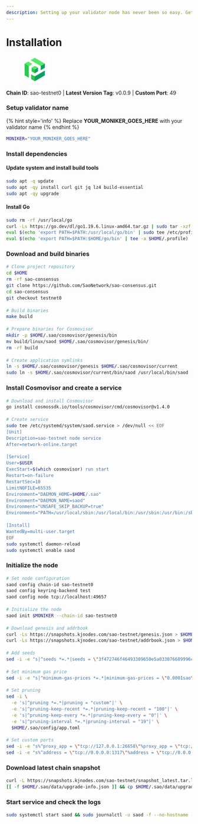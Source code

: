 ```yaml
---
description: Setting up your validator node has never been so easy. Get your validator running in minutes by following step by step instructions.
---
```


# Installation

<figure><img src="https://raw.githubusercontent.com/kj89/cosmos-images/main/logos/sao.png" alt=""><figcaption></figcaption></figure>

**Chain ID**: sao-testnet0 | **Latest Version Tag**: v0.0.9 | **Custom Port**: 49

### Setup validator name

{% hint style='info' %}
Replace **YOUR_MONIKER_GOES_HERE** with your validator name
{% endhint %}

```bash
MONIKER="YOUR_MONIKER_GOES_HERE"
```

### Install dependencies

#### Update system and install build tools

```bash
sudo apt -q update
sudo apt -qy install curl git jq lz4 build-essential
sudo apt -qy upgrade
```

#### Install Go

```bash
sudo rm -rf /usr/local/go
curl -Ls https://go.dev/dl/go1.19.6.linux-amd64.tar.gz | sudo tar -xzf - -C /usr/local
eval $(echo 'export PATH=$PATH:/usr/local/go/bin' | sudo tee /etc/profile.d/golang.sh)
eval $(echo 'export PATH=$PATH:$HOME/go/bin' | tee -a $HOME/.profile)
```

### Download and build binaries

```bash
# Clone project repository
cd $HOME
rm -rf sao-consensus
git clone https://github.com/SaoNetwork/sao-consensus.git
cd sao-consensus
git checkout testnet0

# Build binaries
make build

# Prepare binaries for Cosmovisor
mkdir -p $HOME/.sao/cosmovisor/genesis/bin
mv build/linux/saod $HOME/.sao/cosmovisor/genesis/bin/
rm -rf build

# Create application symlinks
ln -s $HOME/.sao/cosmovisor/genesis $HOME/.sao/cosmovisor/current
sudo ln -s $HOME/.sao/cosmovisor/current/bin/saod /usr/local/bin/saod
```

### Install Cosmovisor and create a service

```bash
# Download and install Cosmovisor
go install cosmossdk.io/tools/cosmovisor/cmd/cosmovisor@v1.4.0

# Create service
sudo tee /etc/systemd/system/saod.service > /dev/null << EOF
[Unit]
Description=sao-testnet node service
After=network-online.target

[Service]
User=$USER
ExecStart=$(which cosmovisor) run start
Restart=on-failure
RestartSec=10
LimitNOFILE=65535
Environment="DAEMON_HOME=$HOME/.sao"
Environment="DAEMON_NAME=saod"
Environment="UNSAFE_SKIP_BACKUP=true"
Environment="PATH=/usr/local/sbin:/usr/local/bin:/usr/sbin:/usr/bin:/sbin:/bin:/usr/games:/usr/local/games:/snap/bin:$HOME/.sao/cosmovisor/current/bin"

[Install]
WantedBy=multi-user.target
EOF
sudo systemctl daemon-reload
sudo systemctl enable saod
```

### Initialize the node

```bash
# Set node configuration
saod config chain-id sao-testnet0
saod config keyring-backend test
saod config node tcp://localhost:49657

# Initialize the node
saod init $MONIKER --chain-id sao-testnet0

# Download genesis and addrbook
curl -Ls https://snapshots.kjnodes.com/sao-testnet/genesis.json > $HOME/.sao/config/genesis.json
curl -Ls https://snapshots.kjnodes.com/sao-testnet/addrbook.json > $HOME/.sao/config/addrbook.json

# Add seeds
sed -i -e "s|^seeds *=.*|seeds = \"3f472746f46493309650e5a033076689996c8881@sao-testnet.rpc.kjnodes.com:49659\"|" $HOME/.sao/config/config.toml

# Set minimum gas price
sed -i -e "s|^minimum-gas-prices *=.*|minimum-gas-prices = \"0.0001sao\"|" $HOME/.sao/config/app.toml

# Set pruning
sed -i \
  -e 's|^pruning *=.*|pruning = "custom"|' \
  -e 's|^pruning-keep-recent *=.*|pruning-keep-recent = "100"|' \
  -e 's|^pruning-keep-every *=.*|pruning-keep-every = "0"|' \
  -e 's|^pruning-interval *=.*|pruning-interval = "19"|' \
  $HOME/.sao/config/app.toml

# Set custom ports
sed -i -e "s%^proxy_app = \"tcp://127.0.0.1:26658\"%proxy_app = \"tcp://127.0.0.1:49658\"%; s%^laddr = \"tcp://127.0.0.1:26657\"%laddr = \"tcp://127.0.0.1:49657\"%; s%^pprof_laddr = \"localhost:6060\"%pprof_laddr = \"localhost:49060\"%; s%^laddr = \"tcp://0.0.0.0:26656\"%laddr = \"tcp://0.0.0.0:49656\"%; s%^prometheus_listen_addr = \":26660\"%prometheus_listen_addr = \":49666\"%" $HOME/.sao/config/config.toml
sed -i -e "s%^address = \"tcp://0.0.0.0:1317\"%address = \"tcp://0.0.0.0:49317\"%; s%^address = \":8080\"%address = \":49080\"%; s%^address = \"0.0.0.0:9090\"%address = \"0.0.0.0:49090\"%; s%^address = \"0.0.0.0:9091\"%address = \"0.0.0.0:49091\"%; s%^address = \"0.0.0.0:8545\"%address = \"0.0.0.0:49545\"%; s%^ws-address = \"0.0.0.0:8546\"%ws-address = \"0.0.0.0:49546\"%" $HOME/.sao/config/app.toml
```

### Download latest chain snapshot

```bash
curl -L https://snapshots.kjnodes.com/sao-testnet/snapshot_latest.tar.lz4 | tar -Ilz4 -xf - -C $HOME/.sao
[[ -f $HOME/.sao/data/upgrade-info.json ]] && cp $HOME/.sao/data/upgrade-info.json $HOME/.sao/cosmovisor/genesis/upgrade-info.json
```

### Start service and check the logs

```bash
sudo systemctl start saod && sudo journalctl -u saod -f --no-hostname -o cat
```
